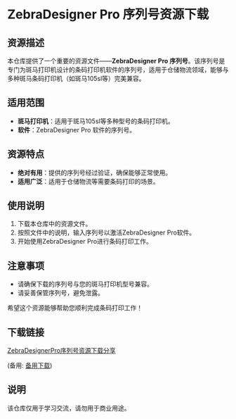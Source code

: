 # ZebraDesigner Pro 序列号资源下载

## 资源描述

本仓库提供了一个重要的资源文件——**ZebraDesigner Pro 序列号**。该序列号是专门为斑马打印机设计的条码打印机软件的序列号，适用于仓储物流领域，能够与多种斑马条码打印机（如斑马105sl等）完美兼容。

## 适用范围

- **斑马打印机**：适用于斑马105sl等多种型号的条码打印机。
- **软件**：ZebraDesigner Pro 软件的序列号。

## 资源特点

- **绝对有用**：提供的序列号经过验证，确保能够正常使用。
- **适用广泛**：适用于仓储物流等需要条码打印的场景。

## 使用说明

1. 下载本仓库中的资源文件。
2. 按照文件中的说明，输入序列号以激活ZebraDesigner Pro软件。
3. 开始使用ZebraDesigner Pro进行条码打印工作。

## 注意事项

- 请确保下载的序列号与您的斑马打印机型号兼容。
- 请妥善保管序列号，避免泄露。

希望这个资源能够帮助您顺利完成条码打印工作！

## 下载链接
[ZebraDesignerPro序列号资源下载分享](https://pan.quark.cn/s/8682d8a5967b) 

(备用: [备用下载](https://pan.baidu.com/s/1ytz4hHvdXWm1kzfAalwRdQ?pwd=1234))

## 说明

该仓库仅用于学习交流，请勿用于商业用途。

